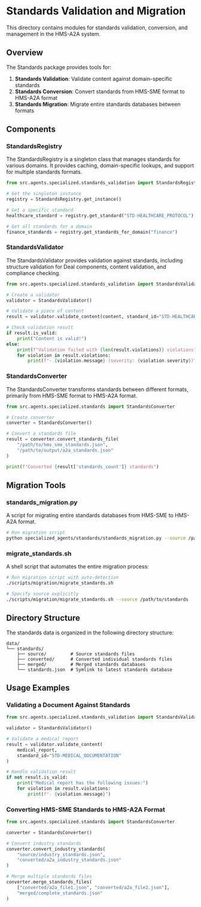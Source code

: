 # Standards Validation and Migration

This directory contains modules for standards validation, conversion, and management in the HMS-A2A system.

## Overview

The Standards package provides tools for:

1. **Standards Validation**: Validate content against domain-specific standards
2. **Standards Conversion**: Convert standards from HMS-SME format to HMS-A2A format
3. **Standards Migration**: Migrate entire standards databases between formats

## Components

### StandardsRegistry

The StandardsRegistry is a singleton class that manages standards for various domains. It provides caching, domain-specific lookups, and support for multiple standards formats.

```python
from src.agents.specialized.standards_validation import StandardsRegistry

# Get the singleton instance
registry = StandardsRegistry.get_instance()

# Get a specific standard
healthcare_standard = registry.get_standard("STD-HEALTHCARE_PROTOCOL")

# Get all standards for a domain
finance_standards = registry.get_standards_for_domain("finance")
```

### StandardsValidator

The StandardsValidator provides validation against standards, including structure validation for Deal components, content validation, and compliance checking.

```python
from src.agents.specialized.standards_validation import StandardsValidator, ValidationResult

# Create a validator
validator = StandardsValidator()

# Validate a piece of content
result = validator.validate_content(content, standard_id="STD-HEALTHCARE_PROTOCOL")

# Check validation result
if result.is_valid:
    print("Content is valid!")
else:
    print(f"Validation failed with {len(result.violations)} violations")
    for violation in result.violations:
        print(f"- {violation.message} (severity: {violation.severity})")
```

### StandardsConverter

The StandardsConverter transforms standards between different formats, primarily from HMS-SME format to HMS-A2A format.

```python
from src.agents.specialized.standards import StandardsConverter

# Create converter
converter = StandardsConverter()

# Convert a standards file
result = converter.convert_standards_file(
    "/path/to/hms_sme_standards.json",
    "/path/to/output/a2a_standards.json"
)

print(f"Converted {result['standards_count']} standards")
```

## Migration Tools

### standards_migration.py

A script for migrating entire standards databases from HMS-SME to HMS-A2A format.

```bash
# Run migration script
python specialized_agents/standards/standards_migration.py --source /path/to/standards
```

### migrate_standards.sh

A shell script that automates the entire migration process:

```bash
# Run migration script with auto-detection
./scripts/migration/migrate_standards.sh

# Specify source explicitly
./scripts/migration/migrate_standards.sh --source /path/to/standards
```

## Directory Structure

The standards data is organized in the following directory structure:

```
data/
└── standards/
    ├── source/         # Source standards files
    ├── converted/      # Converted individual standards files
    ├── merged/         # Merged standards databases
    └── standards.json  # Symlink to latest standards database
```

## Usage Examples

### Validating a Document Against Standards

```python
from src.agents.specialized.standards_validation import StandardsValidator

validator = StandardsValidator()

# Validate a medical report
result = validator.validate_content(
    medical_report, 
    standard_id="STD-MEDICAL_DOCUMENTATION"
)

# Handle validation result
if not result.is_valid:
    print("Medical report has the following issues:")
    for violation in result.violations:
        print(f"- {violation.message}")
```

### Converting HMS-SME Standards to HMS-A2A Format

```python
from src.agents.specialized.standards import StandardsConverter

converter = StandardsConverter()

# Convert industry standards
converter.convert_industry_standards(
    "source/industry_standards.json",
    "converted/a2a_industry_standards.json"
)

# Merge multiple standards files
converter.merge_standards_files(
    ["converted/a2a_file1.json", "converted/a2a_file2.json"],
    "merged/complete_standards.json"
)
```
